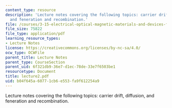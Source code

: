 ```yaml
---
content_type: resource
description: 'Lecture notes covering the following topics: carrier drift, diffusion,
  and feneration and recombination.'
file: /courses/3-15-electrical-optical-magnetic-materials-and-devices-fall-2006/b04f645a60771cb6e553fa9f612254a9_lecture2.pdf
file_size: 75822
file_type: application/pdf
learning_resource_types:
- Lecture Notes
license: https://creativecommons.org/licenses/by-nc-sa/4.0/
ocw_type: OCWFile
parent_title: Lecture Notes
parent_type: CourseSection
parent_uid: 6f321db9-36e7-d1ec-78de-33e7f6503be1
resourcetype: Document
title: lecture2.pdf
uid: b04f645a-6077-1cb6-e553-fa9f612254a9
---
```

Lecture notes covering the following topics: carrier drift, diffusion, and feneration and recombination.
